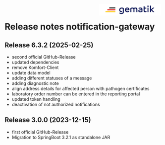 <img align="right" width="200" height="37" src="media/Gematik_Logo_Flag.png"/> <br/>

# Release notes notification-gateway

## Release 6.3.2 (2025-02-25)

- second official GitHub-Release
- updated dependencies
- remove Komfort-Client
- update data model
- adding  different statuses of a message
- adding diagnostic note
- align address details for affected person with pathogen certificates
- laboratory order number can be entered in the reporting portal
- updated token handling
- deactivation of not authorized notifications


## Release 3.0.0 (2023-12-15)

- first official GitHub-Release
- Migration to SpringBoot 3.2.1 as standalone JAR